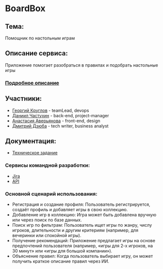 # BoardBox

## Тема: 

Помощник по настольным играм

## Описание сервиса: 

Приложение помогает разобраться в правилах и подобрать настольные игры

### [Подробное описание](https://docs.google.com/document/d/1vdSPcaU3Bp6Qdrfr5rcl3748hgAHZfkoPny65yN-GPQ/edit?usp=sharing)

## Участники:
* [Георгий Круглов](https://t.me/ronimizy) - teamLead, devops
* [Даниил Частухин](https://t.me/Dadypool) - back-end, project-manager
* [Анастасия Аверьянова](https://t.me/nastasia22av) - front-end, design
* [Дмитрий Дзюба](https://t.me/jetterro) - tech writer, business analyst

## Документация:
* [Техническое задание](https://docs.google.com/document/d/1tNMom6kyIaroqhRAxUr_2aVuckEfT9vnbBC6LYLwb6E/edit?usp=sharing)

### Сервисы командной разработки:
* [Jira](https://duddypool.atlassian.net/jira/software/projects/BOARD/boards/1)
* [API](https://board-box.redocly.app/openapi)

### Основной сценарий использования:
* Регистрация и создание профиля: Пользователь регистрируется, создаёт профиль и добавляет игры в свою коллекцию.
* Добавление игр в коллекцию: Игра может быть добавлена вручную или через поиск по базе данных.
* Поиск игр по фильтрам: Пользователь ищет игры по жанру, числу игроков, длительности и другим критериям (например, для вечеринки или спокойной игры).
* Получение рекомендаций: Приложение предлагает игры на основе предпочтений пользователя (например, «игры для 2-х игроков, на 30 минут» или «игры для большой компании»).
* Объяснение правил: Когда пользователь выбирает игру, он может получить краткое описание правил через ИИ.
